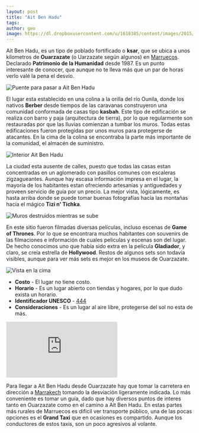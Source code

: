 ```yaml
---
layout: post
title: "Ait Ben Hadu"
tags: 
author: geo
image: https://dl.dropboxusercontent.com/u/1610385/content/images/2015/02/IMG_20150104_142220942-1.jpg
---
```

Ait Ben Hadu, es un tipo de poblado fortificado o **ksar**, que se ubica a unos kilometros de **Ouarzazate** (o Uarzazate según algunos) en [Marruecos](/tag/marruecos). Declarado **Patrimonio de la Humanidad** desde 1987. Es un punto interesante de conocer, que aunque no te lleva más que un par de horas verlo valé la pena el desvío.

![Puente para pasar a Ait Ben Hadu](https://dl.dropboxusercontent.com/u/1610385/content/images/2015/02/IMG_20150104_135755209.jpg)

El lugar esta establecido en una colina a la orilla del río Ounila, donde los nativos **Berber** desde tiempos de las caravanas construyeron una comunidad conformada de casas tipo **kasbah**. Este tipo de edificación se realiza con barro y paja (arquitectura de tierra), por lo que regularmente son restauradas por que las lluvias comienzan a tumbar los muros. Todas estas edificaciones fueron protegidas por unos muros para protegerse de atacantes. En la cima de la colina se encontraba la parte más importante de la comunidad, el almacén de suministro. 

![Interior Ait Ben Hadu](https://dl.dropboxusercontent.com/u/1610385/content/images/2015/03/IMG_20150104_140524443.jpg)

La ciudad esta ausente de calles, puesto que todas las casas estan concentradas en un aglomerado con pasillos comunes con escaleras zigzagueantes. Aunque hay escasa información impresa en el lugar, la mayoría de los habitantes estan ofreciendo artesanías y antiguedades y proveen servicio de guía por un precio. La mejor vista, lógicamente, es hasta arriba donde se puede tomar buenas fotografías hacía las montañas hacía el mágico **Tizi n' Tichka**.

![Muros destruidos mientras se sube](https://dl.dropboxusercontent.com/u/1610385/content/images/2015/02/IMG_20150104_141729303.jpg)

En este sitio fueron filmadas diversas películas, incluso escenas de **Game of Thrones**. Por lo que se encontrara muchos habitantes con souvenirs de las filmaciones e información de cuales peliculas y escenas son del lugar. De hecho conocimos uno que había sido extra en la película **Gladiador**, y claro, se creía estrella de **Hollywood**. Restos de algunos sets son todavía visibles, aunque para ver más sets es mejor en los museos de Ouarzazate.

![Vista en la cima](https://dl.dropboxusercontent.com/u/1610385/content/images/2015/02/IMG_20150104_142220942.jpg)

* **Costo** - El lugar no tiene costo.
* **Horario** - Es un lugar abierto con tiendas y hogares, por lo que dudo exista un horario.
* **Identificador UNESCO** - [444](http://whc.unesco.org/en/list/444)
* **Consideraciones** - Es un lugar al aire libre, protegerse del sol no esta de más.

<div class="embed-responsive embed-responsive-16by9">  
<iframe src="https://www.google.com/maps/embed?pb=!1m29!1m12!1m3!1d109452.56495574967!2d-7.065091986256353!3d30.987426785855092!2m3!1f0!2f0!3f0!3m2!1i1024!2i768!4f13.1!4m14!1i0!3e6!4m5!1s0xdbb104077422057%3A0x26b3cb529b37ab00!2sOuarzazate%2C+Morocco!3m2!1d30.9335436!2d-6.937016!4m5!1s0xdbae06120411439%3A0x4d090f64a0ec123a!2sA%C3%AFt+Ben+Haddou%2C+Souss-Massa-Draa%2C+Morocco!3m2!1d31.047043!2d-7.1318996!5e0!3m2!1sen!2s!4v1424388325798" class="embed-responsive-item" frameborder="0" style="border:0"></iframe>
</div>

Para llegar a Ait Ben Hadu desde Ouarzazate hay que tomar la carretera en dirección a [Marrakech](/tag/marrakech) tomando la desviación ligeramente indicada. Lo más conveniente es tomar un guía, dado que hay diversos puntos de interes tanto en Ouarzazate como en el camino a Ait Ben Hadu. En estas partes más rurales de Marruecos es dificil ver transporte público, una de las pocas opciones es el **Grand Taxi** que en ocasiones es compartido. Aunque los conductores de estos taxis, son un poco agresivos al volante.